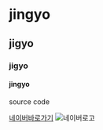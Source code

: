 # jingyo
## jigyo
### jigyo
#### jingyo

source code
> 
[네이버바로가기](http://www.naver.com)
![네이버로고](http://img.naver.net/static/www/u/2013/0731/nmms_224940510.gif)
 
